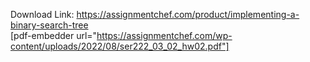 Download Link: https://assignmentchef.com/product/implementing-a-binary-search-tree
<br>
[pdf-embedder url="https://assignmentchef.com/wp-content/uploads/2022/08/ser222_03_02_hw02.pdf"]